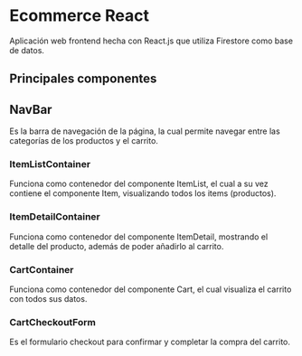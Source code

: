 
# Ecommerce React

Aplicación web frontend hecha con React.js que utiliza Firestore como base de datos.

## Principales componentes

## NavBar

Es la barra de navegación de la página, la cual permite navegar entre las categorías de los productos y el carrito.

### ItemListContainer

Funciona como contenedor del componente ItemList, el cual a su vez contiene el componente Item, visualizando todos los items (productos).

### ItemDetailContainer

Funciona como contenedor del componente ItemDetail, mostrando el detalle del producto, además de poder añadirlo al carrito.

### CartContainer

Funciona como contenedor del componente Cart, el cual visualiza el carrito con todos sus datos.

### CartCheckoutForm

Es el formulario checkout para confirmar y completar la compra del carrito.